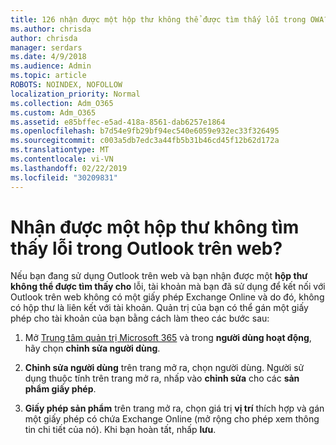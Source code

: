 ```yaml
---
title: 126 nhận được một hộp thư không thể được tìm thấy lỗi trong OWA?
ms.author: chrisda
author: chrisda
manager: serdars
ms.date: 4/9/2018
ms.audience: Admin
ms.topic: article
ROBOTS: NOINDEX, NOFOLLOW
localization_priority: Normal
ms.collection: Adm_O365
ms.custom: Adm_O365
ms.assetid: e85bffec-e5ad-418a-8561-dab6257e1864
ms.openlocfilehash: b7d54e9fb29bf94ec540e6059e932ec33f326495
ms.sourcegitcommit: c003a5db7edc3a44fb5b31b46cd45f12b62d172a
ms.translationtype: MT
ms.contentlocale: vi-VN
ms.lasthandoff: 02/22/2019
ms.locfileid: "30209831"
---
```

# <a name="getting-a-mailbox-not-found-error-in-outlook-on-the-web"></a>Nhận được một hộp thư không tìm thấy lỗi trong Outlook trên web?

Nếu bạn đang sử dụng Outlook trên web và bạn nhận được một **hộp thư không thể được tìm thấy cho** lỗi, tài khoản mà bạn đã sử dụng để kết nối với Outlook trên web không có một giấy phép Exchange Online và do đó, không có hộp thư là liên kết với tài khoản. Quản trị của bạn có thể gán một giấy phép cho tài khoản của bạn bằng cách làm theo các bước sau: 
  
1. Mở [Trung tâm quản trị Microsoft 365](https://portal.office.com/adminportal/home#/homepage) và trong **người dùng hoạt động**, hãy chọn **chỉnh sửa người dùng**.
    
2. **Chỉnh sửa người dùng** trên trang mở ra, chọn người dùng. Người sử dụng thuộc tính trên trang mở ra, nhấp vào **chỉnh sửa** cho các **sản phẩm giấy phép**.
    
3. **Giấy phép sản phẩm** trên trang mở ra, chọn giá trị **vị trí** thích hợp và gán một giấy phép có chứa Exchange Online (mở rộng cho phép xem thông tin chi tiết của nó). Khi bạn hoàn tất, nhấp **lưu**.
    

